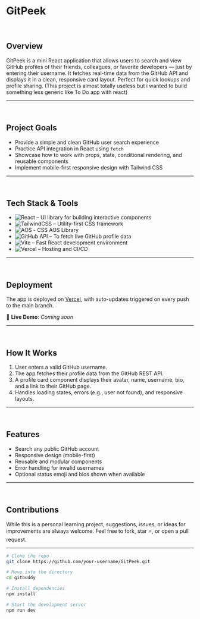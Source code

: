 # GitPeek
<br>

## Overview

GitPeek is a mini React application that allows users to search and view GitHub profiles of their friends, colleagues, or favorite developers — just by entering their username. It fetches real-time data from the GitHub API and displays it in a clean, responsive card layout. Perfect for quick lookups and profile sharing. (This project is almost totally useless but i wanted to build something less generic like To Do app with react)

---

<br>

## Project Goals

- Provide a simple and clean GitHub user search experience
- Practice API integration in React using `fetch`
- Showcase how to work with props, state, conditional rendering, and reusable components
- Implement mobile-first responsive design with Tailwind CSS

---

<br>

## Tech Stack & Tools

- ![React](https://img.shields.io/badge/React-20232A?style=for-the-badge&logo=react&logoColor=61DAFB) – UI library for building interactive components
- ![TailwindCSS](https://img.shields.io/badge/TailwindCSS-38B2AC?style=for-the-badge&logo=tailwind-css&logoColor=white) – Utility-first CSS framework
- ![AOS](https://img.shields.io/badge/-AOS%20CSS-29A19C?logo=css3&logoColor=white&style=for-the-badge) - CSS AOS Library
- ![GitHub API](https://img.shields.io/badge/GitHub%20API-181717?style=for-the-badge&logo=github&logoColor=white) – To fetch live GitHub profile data
- ![Vite](https://img.shields.io/badge/Vite-646CFF?style=for-the-badge&logo=vite&logoColor=white) – Fast React development environment
- ![Vercel](https://img.shields.io/badge/Vercel-000000?style=for-the-badge&logo=vercel&logoColor=white) – Hosting and CI/CD

---

<br>

## Deployment

The app is deployed on [Vercel](https://vercel.com), with auto-updates triggered on every push to the main branch.

🔗 **Live Demo**: _Coming soon_

---

<br>

## How It Works

1. User enters a valid GitHub username.
2. The app fetches their profile data from the GitHub REST API.
3. A profile card component displays their avatar, name, username, bio, and a link to their GitHub page.
4. Handles loading states, errors (e.g., user not found), and responsive layouts.

---

<br>

## Features

- Search any public GitHub account
- Responsive design (mobile-first)
- Reusable and modular components
- Error handling for invalid usernames
- Optional status emoji and bios shown when available

---

<br>

## Contributions

While this is a personal learning project, suggestions, issues, or ideas for improvements are always welcome. Feel free to fork, star ⭐, or open a pull request.

---

```bash
# Clone the repo
git clone https://github.com/your-username/GitPeek.git

# Move into the directory
cd gitbuddy

# Install dependencies
npm install

# Start the development server
npm run dev
````
